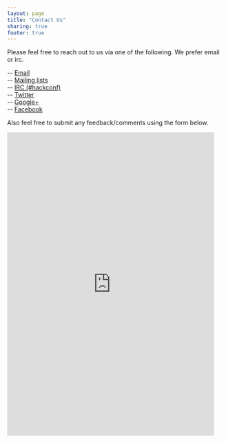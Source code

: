 ```yaml
---
layout: page
title: "Contact Us"
sharing: true
footer: true
---
```


Please feel free to reach out to us via one of the following. We prefer email
or irc.

--  [Email](mailto:organizers@hackconf.in)<br/>
--  [Mailing lists](https://lists.hackconf.in)<br/>
--  [IRC (#hackconf)](https://webchat.freenode.net?channels=hackconf)<br/>
--  [Twitter](https://twitter.com/_hackconf)<br/>
--  [Google+](https://google.com/+hackconfin)<br/>
--  [Facebook](https://fb.me/hackconf)<br/>

Also feel free to submit any feedback/comments using the form below.

<iframe
   src="https://docs.google.com/spreadsheet/embeddedform?formkey=dEQ1bWc0NnN0SnZ0cFM2ajRveGotMEE6MA"
   width="480" height="706" frameborder="0" marginheight="0"
   marginwidth="0">
  Loading...
</iframe>
